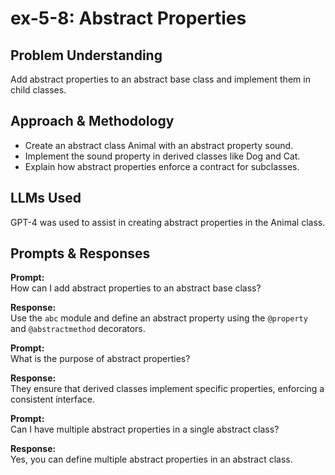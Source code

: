 # ex-5-8: Abstract Properties

## Problem Understanding
Add abstract properties to an abstract base class and implement them in child classes.

## Approach & Methodology
- Create an abstract class Animal with an abstract property sound.
- Implement the sound property in derived classes like Dog and Cat.
- Explain how abstract properties enforce a contract for subclasses.

## LLMs Used
GPT-4 was used to assist in creating abstract properties in the Animal class.

## Prompts & Responses
**Prompt:**  
How can I add abstract properties to an abstract base class?

**Response:**  
Use the `abc` module and define an abstract property using the `@property` and `@abstractmethod` decorators.

**Prompt:**  
What is the purpose of abstract properties?

**Response:**  
They ensure that derived classes implement specific properties, enforcing a consistent interface.

**Prompt:**  
Can I have multiple abstract properties in a single abstract class?

**Response:**  
Yes, you can define multiple abstract properties in an abstract class.
